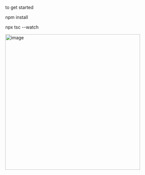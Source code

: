 to get started 

npm install 

npx tsc --watch

<img width="425" alt="image" src="https://github.com/nikitagrossman/CountryAPI-Project/assets/98285260/2c10466d-236f-4728-958a-65ecb200ea1b">
